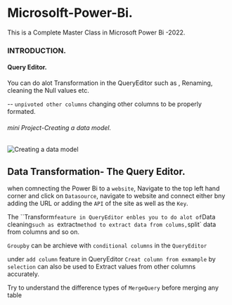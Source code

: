 # Microsolft-Power-Bi.
This is a Complete Master Class in Microsoft Power Bi -2022.

### INTRODUCTION.
#### Query Editor.

You can do alot Transformation in the QueryEditor such as , Renaming, cleaning the Null values etc.

-- `unpivoted other columns` changing other columns to be properly formated. 


###### mini Project-Creating a data model.
![Creating a data model](https://user-images.githubusercontent.com/42388234/162642154-6929d68e-c381-4911-bd08-40831af6b9ea.png)


## Data Transformation- The Query Editor.

when comnecting the Power Bi to a `website`, Navigate to the top left hand corner and click on `Datasource`,  navigate to website and connect either bny adding the URL or adding the `API` of the site as well as the `Key`. 

The ``Transform` feature in QueryEditor enbles you to do alot of `Data cleaning` such as  `extract` method to extract data from colums, `split` data from columns and so on. 

`Groupby` can be archieve with `conditional columns` in the `QueryEditor`

under `add column` feature in QueryEditor `Creat column from exmample` by `selection` can also be used to Extract values from other columns accurately. 

Try to understand the difference types of `MergeQuery` before merging any table 
